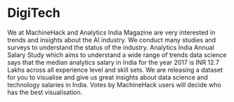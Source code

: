 # DigiTech

We at MachineHack and Analytics India Magazine are very interested in trends and insights about the AI industry. We conduct many studies and surveys to understand the status of the industry. Analytics India Annual Salary Study which aims to understand a wide range of trends data science says that the median analytics salary in India for the year 2017 is INR 12.7 Lakhs across all experience level and skill sets. We are releasing a dataset for you to visualise and give us great insights about data science and technology salaries in India. Votes by MachineHack users will decide who has the best visualisation.

